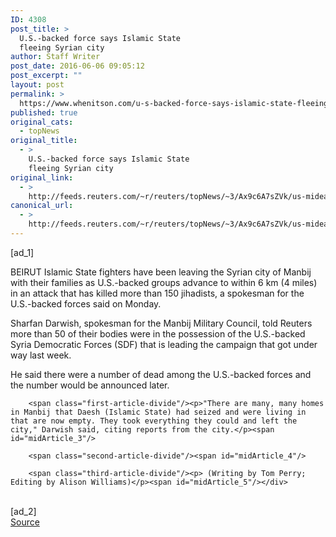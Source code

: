 ```yaml
---
ID: 4308
post_title: >
  U.S.-backed force says Islamic State
  fleeing Syrian city
author: Staff Writer
post_date: 2016-06-06 09:05:12
post_excerpt: ""
layout: post
permalink: >
  https://www.whenitson.com/u-s-backed-force-says-islamic-state-fleeing-syrian-city/
published: true
original_cats:
  - topNews
original_title:
  - >
    U.S.-backed force says Islamic State
    fleeing Syrian city
original_link:
  - >
    http://feeds.reuters.com/~r/reuters/topNews/~3/Ax9c6A7sZVk/us-mideast-crisis-syria-manbij-idUSKCN0YS0O8
canonical_url:
  - >
    http://feeds.reuters.com/~r/reuters/topNews/~3/Ax9c6A7sZVk/us-mideast-crisis-syria-manbij-idUSKCN0YS0O8
---
```

 [ad_1]
<br><div id="articleText">
<span id="midArticle_start"/>

<span class="focusParagraph" readability="5"><p><span class="articleLocation">BEIRUT</span> Islamic State fighters have been leaving the Syrian city of Manbij with their families as U.S.-backed groups advance to within 6 km (4 miles) in an attack that has killed more than 150 jihadists, a spokesman for the U.S.-backed forces said on Monday.</p></span><span id="midArticle_0"/><p>Sharfan Darwish, spokesman for the Manbij Military Council, told Reuters more than 50 of their bodies were in the possession of the U.S.-backed Syria Democratic Forces (SDF) that is leading the campaign that got under way last week.</p><span id="midArticle_1"/><p>He said there were a number of dead among the U.S.-backed forces and the number would be announced later.</p><span id="midArticle_2"/>
        
        <span class="first-article-divide"/><p>"There are many, many homes in Manbij that Daesh (Islamic State) had seized and were living in that are now empty. They took everything they could and left the city," Darwish said, citing reports from the city.</p><span id="midArticle_3"/>
        
        <span class="second-article-divide"/><span id="midArticle_4"/>
        
        <span class="third-article-divide"/><p> (Writing by Tom Perry; Editing by Alison Williams)</p><span id="midArticle_5"/></div>
<br>[ad_2]
<br><a href="http://feeds.reuters.com/~r/reuters/topNews/~3/Ax9c6A7sZVk/us-mideast-crisis-syria-manbij-idUSKCN0YS0O8">Source </a>